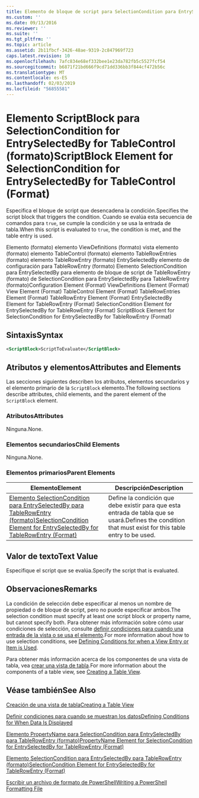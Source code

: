 ```yaml
---
title: Elemento de bloque de script para SelectionCondition para EntrySelectedBy para TableControl (formato) | Microsoft Docs
ms.custom: ''
ms.date: 09/13/2016
ms.reviewer: ''
ms.suite: ''
ms.tgt_pltfrm: ''
ms.topic: article
ms.assetid: 2b11fbcf-3426-48ae-9319-2c847969f723
caps.latest.revision: 10
ms.openlocfilehash: 7afc834e68ef332bee1e23da782fb5c5527fcf54
ms.sourcegitcommit: b6871f21bd666f9cd71dd336bb3f844cf472b56c
ms.translationtype: MT
ms.contentlocale: es-ES
ms.lasthandoff: 02/03/2019
ms.locfileid: "56855581"
---
```

# <a name="scriptblock-element-for-selectioncondition-for-entryselectedby-for-tablecontrol-format"></a><span data-ttu-id="94562-102">Elemento ScriptBlock para SelectionCondition for EntrySelectedBy for TableControl (formato)</span><span class="sxs-lookup"><span data-stu-id="94562-102">ScriptBlock Element for SelectionCondition for EntrySelectedBy for TableControl (Format)</span></span>

<span data-ttu-id="94562-103">Especifica el bloque de script que desencadena la condición.</span><span class="sxs-lookup"><span data-stu-id="94562-103">Specifies the script block that triggers the condition.</span></span> <span data-ttu-id="94562-104">Cuando se evalúa esta secuencia de comandos para `true`, se cumple la condición y se usa la entrada de tabla.</span><span class="sxs-lookup"><span data-stu-id="94562-104">When this script is evaluated to `true`, the condition is met, and the table entry is used.</span></span>

<span data-ttu-id="94562-105">Elemento (formato) elemento ViewDefinitions (formato) vista elemento (formato) elemento TableControl (formato) elemento TableRowEntries (formato) elemento TableRowEntry (formato) EntrySelectedBy elemento de configuración para TableRowEntry (formato) Elemento SelectionCondition para EntrySelectedBy para elemento de bloque de script de TableRowEntry (formato) de SelectionCondition para EntrySelectedBy para TableRowEntry (formato)</span><span class="sxs-lookup"><span data-stu-id="94562-105">Configuration Element (Format) ViewDefinitions Element (Format) View Element (Format) TableControl Element (Format) TableRowEntries Element (Format) TableRowEntry Element (Format) EntrySelectedBy Element for TableRowEntry (Format) SelectionCondition Element for EntrySelectedBy for TableRowEntry (Format) ScriptBlock Element for SelectionCondition for EntrySelectedBy for TableRowEntry (Format)</span></span>

## <a name="syntax"></a><span data-ttu-id="94562-106">Sintaxis</span><span class="sxs-lookup"><span data-stu-id="94562-106">Syntax</span></span>

```xml
<ScriptBlock>ScriptToEvaluate</ScriptBlock>
```

## <a name="attributes-and-elements"></a><span data-ttu-id="94562-107">Atributos y elementos</span><span class="sxs-lookup"><span data-stu-id="94562-107">Attributes and Elements</span></span>

<span data-ttu-id="94562-108">Las secciones siguientes describen los atributos, elementos secundarios y el elemento primario de la `ScriptBlock` elemento.</span><span class="sxs-lookup"><span data-stu-id="94562-108">The following sections describe attributes, child elements, and the parent element of the `ScriptBlock` element.</span></span>

### <a name="attributes"></a><span data-ttu-id="94562-109">Atributos</span><span class="sxs-lookup"><span data-stu-id="94562-109">Attributes</span></span>

<span data-ttu-id="94562-110">Ninguna.</span><span class="sxs-lookup"><span data-stu-id="94562-110">None.</span></span>

### <a name="child-elements"></a><span data-ttu-id="94562-111">Elementos secundarios</span><span class="sxs-lookup"><span data-stu-id="94562-111">Child Elements</span></span>

<span data-ttu-id="94562-112">Ninguna.</span><span class="sxs-lookup"><span data-stu-id="94562-112">None.</span></span>

### <a name="parent-elements"></a><span data-ttu-id="94562-113">Elementos primarios</span><span class="sxs-lookup"><span data-stu-id="94562-113">Parent Elements</span></span>

|<span data-ttu-id="94562-114">Elemento</span><span class="sxs-lookup"><span data-stu-id="94562-114">Element</span></span>|<span data-ttu-id="94562-115">Descripción</span><span class="sxs-lookup"><span data-stu-id="94562-115">Description</span></span>|
|-------------|-----------------|
|[<span data-ttu-id="94562-116">Elemento SelectionCondition para EntrySelectedBy para TableRowEntry (formato)</span><span class="sxs-lookup"><span data-stu-id="94562-116">SelectionCondition Element for EntrySelectedBy for TableRowEntry (Format)</span></span>](./selectioncondition-element-for-entryselectedby-for-tablecontrol-format.md)|<span data-ttu-id="94562-117">Define la condición que debe existir para que esta entrada de tabla que se usará.</span><span class="sxs-lookup"><span data-stu-id="94562-117">Defines the condition that must exist for this table entry to be used.</span></span>|

## <a name="text-value"></a><span data-ttu-id="94562-118">Valor de texto</span><span class="sxs-lookup"><span data-stu-id="94562-118">Text Value</span></span>

<span data-ttu-id="94562-119">Especifique el script que se evalúa.</span><span class="sxs-lookup"><span data-stu-id="94562-119">Specify the script that is evaluated.</span></span>

## <a name="remarks"></a><span data-ttu-id="94562-120">Observaciones</span><span class="sxs-lookup"><span data-stu-id="94562-120">Remarks</span></span>

<span data-ttu-id="94562-121">La condición de selección debe especificar al menos un nombre de propiedad o de bloque de script, pero no puede especificar ambos.</span><span class="sxs-lookup"><span data-stu-id="94562-121">The selection condition must specify at least one script block or property name, but cannot specify both.</span></span> <span data-ttu-id="94562-122">Para obtener más información sobre cómo usar condiciones de selección, consulte [definir condiciones para cuando una entrada de la vista o se usa el elemento](./defining-conditions-for-displaying-data.md).</span><span class="sxs-lookup"><span data-stu-id="94562-122">For more information about how to use selection conditions, see [Defining Conditions for when a View Entry or Item is Used](./defining-conditions-for-displaying-data.md).</span></span>

<span data-ttu-id="94562-123">Para obtener más información acerca de los componentes de una vista de tabla, vea [crear una vista de tabla](./creating-a-table-view.md).</span><span class="sxs-lookup"><span data-stu-id="94562-123">For more information about the components of a table view, see [Creating a Table View](./creating-a-table-view.md).</span></span>

## <a name="see-also"></a><span data-ttu-id="94562-124">Véase también</span><span class="sxs-lookup"><span data-stu-id="94562-124">See Also</span></span>

[<span data-ttu-id="94562-125">Creación de una vista de tabla</span><span class="sxs-lookup"><span data-stu-id="94562-125">Creating a Table View</span></span>](./creating-a-table-view.md)

[<span data-ttu-id="94562-126">Definir condiciones para cuando se muestran los datos</span><span class="sxs-lookup"><span data-stu-id="94562-126">Defining Conditions for When Data Is Displayed</span></span>](./defining-conditions-for-displaying-data.md)

[<span data-ttu-id="94562-127">Elemento PropertyName para SelectionCondition para EntrySelectedBy para TableRowEntry (formato)</span><span class="sxs-lookup"><span data-stu-id="94562-127">PropertyName Element for SelectionCondition for EntrySelectedBy for TableRowEntry (Format)</span></span>](./propertyname-element-for-selectioncondition-for-entryselectedby-for-tablerowentry-format.md)

[<span data-ttu-id="94562-128">Elemento SelectionCondition para EntrySelectedBy para TableRowEntry (formato)</span><span class="sxs-lookup"><span data-stu-id="94562-128">SelectionCondition Element for EntrySelectedBy for TableRowEntry (Format)</span></span>](./selectioncondition-element-for-entryselectedby-for-tablecontrol-format.md)

[<span data-ttu-id="94562-129">Escribir un archivo de formato de PowerShell</span><span class="sxs-lookup"><span data-stu-id="94562-129">Writing a PowerShell Formatting File</span></span>](./writing-a-powershell-formatting-file.md)
